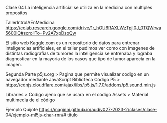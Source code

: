 Clase 04
La inteligencia artificial se utiliza en la medicina con multiples propositos

TallerIntroIAEnMedicina
https://colab.research.google.com/drive/1r_hOU6RAXLWzTpjI0J_0TQWrwa5600lQ#scrollTo=Pv2A7xpDsoQw

El sitio web Kaggle.com es un repositorio de datos para entrenar inteligencias artificiales, en el taller pudimos ver como con imagenes de distintas radiografías de tumores la inteligencia se entrenaba y lograba diagnosticar en la mayoria de los casos que tipo de tumor aparecía en la imagen.

Segunda Parte
p5js.org > Pagina que permite visualizar codigo en un navegador mediante JavaScript Biblioteca Código P5 > https://cdnjs.cloudflare.com/ajax/libs/p5.js/1.7.0/addons/p5.sound.min.js

Libraries > Codigo ajeno que se usara en el código Assets > Material multimedia de el código

Ejemplo Quijote
https://maginni.github.io/audiv027-2023-2/clases/clase-04/ejemplo-ml5js-char-rnn/# titulo
